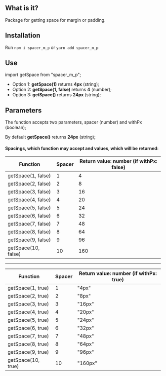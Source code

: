 ## What is it?

Package for getting space for margin or padding.

## Installation

Run `npm i spacer_m_p` or `yarn add spacer_m_p`

## Use

import getSpace from "spacer_m_p";

- Option 1: **getSpace(1)** returns **4px** (string);
- Option 2: **getSpace(1, false)** returns **4** (number);
- Option 3: **getSpace()** returns **24px** (string);

## Parameters

The function accepts two parameters, spacer (number) and withPx (boolean);

By default **getSpace()** returns **24px** (string);

#### Spacings, which function may accept and values, which will be returned:

|Function| Spacer | Return value: number (if withPx: false) |
|------| ------ | ------ |
|getSpace(1, false)| 1 | 4 |
|getSpace(2, false)| 2 | 8 |
|getSpace(3, false)| 3 | 16 |
|getSpace(4, false)| 4 | 20 |
|getSpace(5, false)| 5 | 24 |
|getSpace(6, false)| 6 | 32 |
|getSpace(7, false)| 7 | 48 |
|getSpace(8, false)| 8 | 64 |
|getSpace(9, false)| 9 | 96 |
|getSpace(10, false)| 10 | 160 |

------------

|Function| Spacer | Return value: number (if withPx: true) |
|------| ------ | ------ |
|getSpace(1, true)| 1 | "4px" |
|getSpace(2, true)| 2 | "8px" |
|getSpace(3, true)| 3 | "16px" |
|getSpace(4, true)| 4 | "20px" |
|getSpace(5, true)| 5 | "24px" |
|getSpace(6, true)| 6 | "32px" |
|getSpace(7, true)| 7 | "48px" |
|getSpace(8, true)| 8 | "64px" |
|getSpace(9, true)| 9 | "96px" |
|getSpace(10, true)| 10 | "160px" |